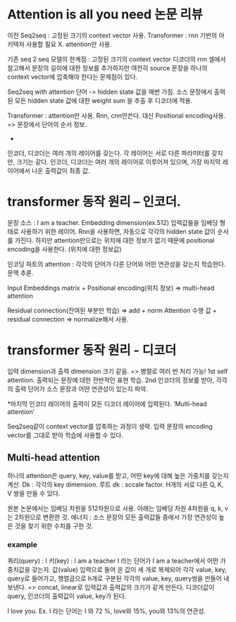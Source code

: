 # Attention is all you need 논문 리뷰

이전 Seq2seq : 고정된 크기의 context vector 사용.
Transformer : rnn 기반의 아키텍처 사용할 필요 X. attention만 사용.

기존 seq 2 seq 모델의 한계점 : 고정된 크기의 context vector 디코더의 rnn 셀에서 참고해서 문장의 길이에 대한 정보를 추가하지만 여전히 source 문장을 하나의 context vector에 압축해야 한다는 문제점이 있다.

Seq2seq with attention
단어 -> hidden state 값을 매번 가짐. 소스 문장에서 출력된 모든 hidden state 값에 대한 weight sum 을 추출 후 디코더에 적용.

Transformer : attention만 사용. Rnn, cnn안쓴다. 대신 Positional encoding사용. => 문장에서 단어의 순서 정보.

*
인코더, 디코더는 여러 개의 레이어를 갖는다. 각 레이어는 서로 다른 파라미터를 갖지만, 크기는 같다.
인코더, 디코더는 여러 개의 레이어로 이루어져 있으며, 가장 마지막 레이어에서 나온 출력값이 최종 값.

# transformer 동작 원리 – 인코더.
문장 소스 : I am a teacher.
Embedding dimension(ex.512) 입력값들을 임베딩 형태로 사용하기 위한 레이어.
Rnn을 사용하면, 자동으로 각각의 hidden state 값이 순서를 가진다. 하지만 attention만으로는 위치에 대한 정보가 없기 때문에 positional encoding을 사용한다. (위치에 대한 정보값)

인코딩 파트의 attention : 각각의 단어가 다른 단어와 어떤 연관성을 갖는지 학습한다. 문맥 추론.

Input Embeddings matrix + Positional encoding(위치 정보)
=> multi-head attention

Residual connection(잔여된 부분만 학습) => add + norm
Attention 수행 값 + residual connection => normalize해서 사용.

# transformer 동작 원리 - 디코더
입력 dimension과 출력 dimension 크기 같음. => 병렬로 여러 번 처리 가능!
1st self attention. 출력되는 문장에 대한 전반적인 표현 학습.
2nd 인코더의 정보를 받아, 각각의 출력 단어가 소스 문장과 어떤 연관성이 있는지 파악.
 
*마지막 인코더 레이어의 출력이 모든 디코더 레이어에 입력된다. ‘Multi-head attention’

Seq2seq같이 context vector를 압축하는 과정이 생략. 입력 문장의 encoding vector를 그대로 받아 학습에 사용할 수 있다.

## Multi-head attention
하나의 attention은 query, key, value를 받고, 어떤 key에 대해 높은 가중치를 갖는지 계산. Dk : 각각의 key dimension. 루트 dk : sccale factor.
H개의 서로 다른 Q, K, V 쌍을 만들 수 있다.

원본 논문에서는 임베딩 차원을 512차원으로 사용.
아래는 임베딩 차원 4차원을 q, k, v는 2차원으로 변환한 것.
에너지 : 소스 문장의 모든 출력값들 중에서 가장 연관성이 높은 것을 찾기 위한 수치를 구한 것.
### example
쿼리(query) : I
키(key) : I am a teacher
I 라는 단어가 I am a teacher에서 어떤 가중치값을 갖는지.
값(value)
입력으로 들어 온 값이 세 개로 복제되어 각각 value, key, query로 들어가고, 행렬곱으로 h개로 구분된 각각의 value, key, query쌍을 만들어 내보낸다. => concat, linear로 입력값과 출력값의 크기가 같게 만든다.
디코더값이 query, 인코더의 출력값이 value, key가 된다.
 
I love you. Ex. I 라는 단어는 I 와 72 %, love와 15%, you와 13%의 연관성.
